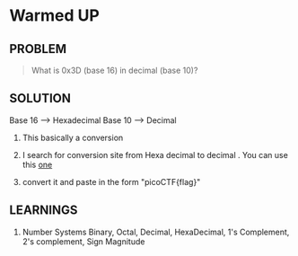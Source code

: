 

# Warmed UP

## PROBLEM

> What is 0x3D (base 16) in decimal (base 10)?



## SOLUTION

Base 16 --> Hexadecimal
Base 10 --> Decimal

1. This basically a conversion

2. I search for conversion site from Hexa decimal to decimal . You can use this [one](https://www.binaryhexconverter.com/hex-to-decimal-converter)

3. convert it and paste in the form "picoCTF{flag}"

## LEARNINGS

1. Number Systems Binary, Octal, Decimal, HexaDecimal, 1's Complement, 2's complement, Sign Magnitude
